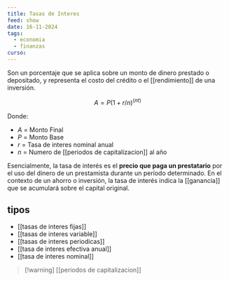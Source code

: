 ```yaml
---
title: Tasas de Interes
feed: show
date: 16-11-2024
tags:
  - economia
  - finanzas
curso:
---
```

Son un porcentaje que se aplica sobre un monto de dinero prestado o depositado, y representa el costo del crédito o el [[rendimiento]] de una inversión. 

$$A = P(1+r/n)^(n t)$$

Donde:
- $A$ = Monto Final
- $P$ = Monto Base
- $r$ = Tasa de interes nominal anual
- $n$ = Numero de [[periodos de capitalizacion]] al año

Esencialmente, la tasa de interés es el **precio que paga un prestatario** por el uso del dinero de un prestamista durante un período determinado. En el contexto de un ahorro o inversión, la tasa de interés indica la [[ganancia]] que se acumulará sobre el capital original.

## tipos
- [[tasas de interes fijas]]
- [[tasas de interes variable]]
- [[tasas de interes periodicas]]
- [[tasa de interes efectiva anual]]
- [[tasa de interes nominal]]

>[!warning] [[periodos de capitalizacion]]

